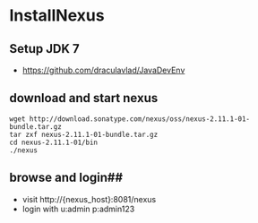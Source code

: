 # InstallNexus

## Setup JDK 7 ##
* https://github.com/draculavlad/JavaDevEnv

## download and start nexus ##
```shell
wget http://download.sonatype.com/nexus/oss/nexus-2.11.1-01-bundle.tar.gz
tar zxf nexus-2.11.1-01-bundle.tar.gz
cd nexus-2.11.1-01/bin
./nexus
```

## browse and login##
* visit http://{nexus_host}:8081/nexus
* login with u:admin p:admin123
